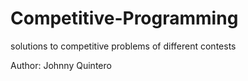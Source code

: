 # Competitive-Programming

solutions to competitive problems of different contests

Author: Johnny Quintero
